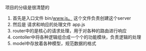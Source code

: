 项目的分级是很清楚的

1. 首先是入口文件 bin/www.js。 这个文件负责创建这个server
2. 然后是 请求和响应的处理文件 app.js
3. router中的是核心的请求处理，用于对各种的路由进行响应
4. contoller中将各种逻辑组合成一个个的功能模块，负责逻辑的处理
5. model中存放着各种模型，规范数据的格式